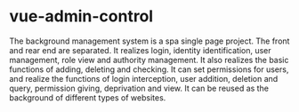 # vue-admin-control
The background management system is a spa single page project. The front and rear end are separated. It realizes login, identity identification, user management, role view and authority management. It also realizes the basic functions of adding, deleting and checking. It can set permissions for users, and realize the functions of login interception, user addition, deletion and query, permission giving, deprivation and view. It can be reused as the background of different types of websites.
